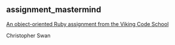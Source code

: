 ## assignment_mastermind

[An object-oriented Ruby assignment from the Viking Code School](http://www.vikingcodeschool.com)

Christopher Swan
